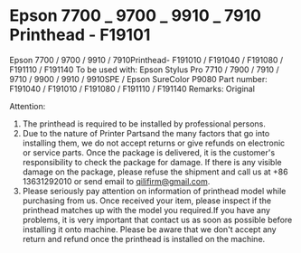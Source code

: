 # Epson 7700 _ 9700 _ 9910 _ 7910 Printhead - F19101

Epson 7700 / 9700 / 9910 / 7910Printhead- F191010 / F191040 / F191080 / F191110 / F191140
To be used with: Epson Stylus Pro 7710 / 7900 / 7910 / 9710 / 9900 / 9910 / 9910SPE / Epson SureColor P9080
Part number: F191040 / F191010 / F191080 / F191110 / F191140
Remarks: Original

Attention:
1. The printhead is required to be installed by professional persons.
2. Due to the nature of Printer Partsand the many factors that go into installing them, we do not accept returns or give refunds on electronic or service parts. Once the package is delivered, it is the customer's responsibility to check the package for damage. If there is any visible damage on the package, please refuse the shipment and call us at +86 13631292010 or send email to qilifirm@gmail.com.
3. Please seriously pay attention on information of printhead model while purchasing from us. Once received your item, please inspect if the printhead matches up with the model you required.If you have any problems, it is very important that contact us as soon as possible before installing it onto machine. Please be aware that we don't accept any return and refund once the printhead is installed on the machine.
